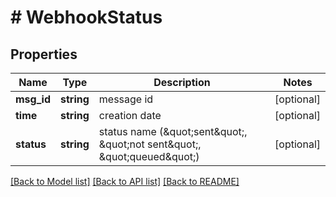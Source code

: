 # # WebhookStatus

## Properties

Name | Type | Description | Notes
------------ | ------------- | ------------- | -------------
**msg_id** | **string** | message id | [optional] 
**time** | **string** | creation date | [optional] 
**status** | **string** | status name (\&quot;sent\&quot;, \&quot;not sent\&quot;, \&quot;queued\&quot;) | [optional] 

[[Back to Model list]](../../README.md#documentation-for-models) [[Back to API list]](../../README.md#documentation-for-api-endpoints) [[Back to README]](../../README.md)



